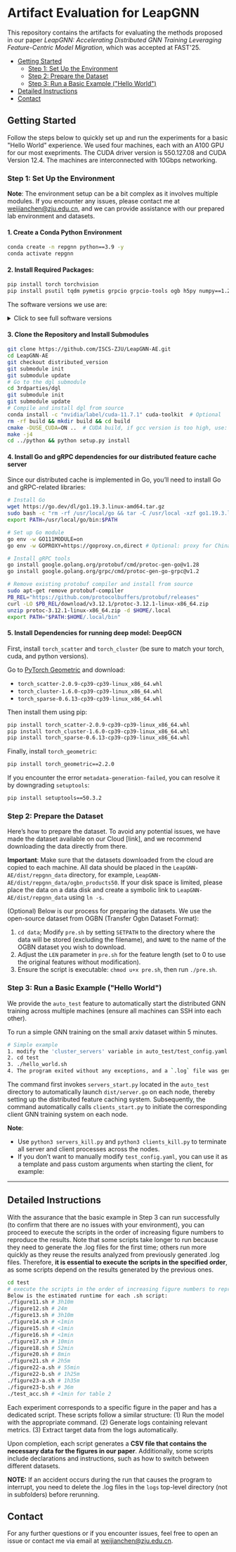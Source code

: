 # Artifact Evaluation for LeapGNN

This repository contains the artifacts for evaluating the methods proposed in our paper *LeapGNN: Accelerating Distributed GNN Training Leveraging Feature-Centric Model Migration*, which was accepted at FAST'25.

<!-- TOC -->
- [Getting Started](#getting-started)
  - [Step 1: Set Up the Environment](#step-1-set-up-the-environment)
  - [Step 2: Prepare the Dataset](#step-2-prepare-the-dataset)
  - [Step 3: Run a Basic Example ("Hello World")](#step-3-run-a-basic-example-hello-world)
- [Detailed Instructions](#detailed-instructions)
- [Contact](#contact)
<!-- /TOC -->

## Getting Started

Follow the steps below to quickly set up and run the experiments for a basic "Hello World" experience. 
We used four machines, each with an A100 GPU for our most exepriments. The CUDA driver version is 550.127.08 and CUDA Version 12.4. The machines are interconnected with 10Gbps networking. 

### Step 1: Set Up the Environment

**Note**: The environment setup can be a bit complex as it involves multiple modules. If you encounter any issues, please contact me at [weijianchen@zju.edu.cn](mailto:weijianchen@zju.edu.cn), and we can provide assistance with our prepared lab environment and datasets.

#### 1. **Create a Conda Python Environment**

```bash
conda create -n repgnn python==3.9 -y
conda activate repgnn
```

#### 2. **Install Required Packages:**

```bash
pip install torch torchvision
pip install psutil tqdm pymetis grpcio grpcio-tools ogb h5py numpy==1.23.4 netifaces PyYAML asyncio gputil GitPython openpyxl protobuf==3.20.3
```
The software versions we use are:

<details>
  <summary>Click to see full software versions</summary>
  
  - `torch==1.10.1+cu113`
  - `torchvision==0.11.2+cu113`
  - `psutil==5.9.4`
  - `tqdm==4.65.0`
  - `pymetis==2023.1`
  - `grpcio==1.53.0`
  - `grpcio-tools==1.53.0`
  - `ogb==1.3.6`
  - `h5py==3.8.0`
  - `numpy==1.23.4`
  - `netifaces==0.11.0`
  - `PyYAML==6.0`
  - `asyncio==3.4.3`
  - `gputil==1.4.0`
  - `GitPython==3.1.31`
  - `openpyxl==3.1.2`
  - `protobuf==3.20.3`

</details>

#### 3. **Clone the Repository and Install Submodules**

```bash
git clone https://github.com/ISCS-ZJU/LeapGNN-AE.git
cd LeapGNN-AE
git checkout distributed_version
git submodule init
git submodule update
# Go to the dgl submodule
cd 3rdparties/dgl
git submodule init
git submodule update
# Compile and install dgl from source
conda install -c "nvidia/label/cuda-11.7.1" cuda-toolkit  # Optional
rm -rf build && mkdir build && cd build
cmake -DUSE_CUDA=ON ..  # CUDA build, if gcc version is too high, use: -DCMAKE_CXX_COMPILER=/usr/bin/gcc-4.8
make -j4
cd ../python && python setup.py install
```



#### 4. **Install Go and gRPC dependencies for our distributed feature cache server**

Since our distributed cache is implemented in Go, you’ll need to install Go and gRPC-related libraries:

```bash
# Install Go
wget https://go.dev/dl/go1.19.3.linux-amd64.tar.gz
sudo bash -c "rm -rf /usr/local/go && tar -C /usr/local -xzf go1.19.3.linux-amd64.tar.gz"
export PATH=/usr/local/go/bin:$PATH

# Set up Go module
go env -w GO111MODULE=on
go env -w GOPROXY=https://goproxy.cn,direct # Optional: proxy for China

# Install gRPC tools
go install google.golang.org/protobuf/cmd/protoc-gen-go@v1.28
go install google.golang.org/grpc/cmd/protoc-gen-go-grpc@v1.2

# Remove existing protobuf compiler and install from source
sudo apt-get remove protobuf-compiler
PB_REL="https://github.com/protocolbuffers/protobuf/releases"
curl -LO $PB_REL/download/v3.12.1/protoc-3.12.1-linux-x86_64.zip
unzip protoc-3.12.1-linux-x86_64.zip -d $HOME/.local
export PATH="$PATH:$HOME/.local/bin"
```

#### 5. **Install Dependencies for running deep model: DeepGCN**

First, install `torch_scatter` and `torch_cluster` (be sure to match your torch, cuda, and python versions).

Go to [PyTorch Geometric](https://pytorch-geometric.com/whl/torch-1.10.1%2Bcu113.html) and download:

- `torch_scatter-2.0.9-cp39-cp39-linux_x86_64.whl`
- `torch_cluster-1.6.0-cp39-cp39-linux_x86_64.whl`
- `torch_sparse-0.6.13-cp39-cp39-linux_x86_64.whl`

Then install them using pip:

```bash
pip install torch_scatter-2.0.9-cp39-cp39-linux_x86_64.whl
pip install torch_cluster-1.6.0-cp39-cp39-linux_x86_64.whl
pip install torch_sparse-0.6.13-cp39-cp39-linux_x86_64.whl
```

Finally, install `torch_geometric`:

```bash
pip install torch_geometric==2.2.0
```

If you encounter the error `metadata-generation-failed`, you can resolve it by downgrading `setuptools`:

```bash
pip install setuptools==50.3.2
```

### Step 2: Prepare the Dataset

Here’s how to prepare the dataset. To avoid any potential issues, we have made the dataset available on our Cloud [link], and we recommend downloading the data directly from there.

**Important**: Make sure that the datasets downloaded from the cloud are copied to each machine. 
All data should be placed in the `LeapGNN-AE/dist/repgnn_data` directory, for example, `LeapGNN-AE/dist/repgnn_data/ogbn_products50`. If your disk space is limited, please place the data on a data disk and create a symbolic link to `LeapGNN-AE/dist/repgnn_data` using `ln -s`.

(Optional)
Below is our process for preparing the datasets.
We use the open-source dataset from OGBN (Transfer Ogbn Dataset Format):
1. `cd data`; Modify `pre.sh` by setting `SETPATH` to the directory where the data will be stored (excluding the filename), and `NAME` to the name of the OGBN dataset you wish to download.
2. Adjust the `LEN` parameter in `pre.sh` for the feature length (set to 0 to use the original features without modification).
3. Ensure the script is executable: `chmod u+x pre.sh`, then run `./pre.sh`.

### Step 3: Run a Basic Example ("Hello World")

We provide the `auto_test` feature to automatically start the distributed GNN training across multiple machines (ensure all machines can SSH into each other).

To run a simple GNN training on the small arxiv dataset within 5 minutes.

```bash
# Simple example
1. modify the 'cluster_servers' variable in auto_test/test_config.yaml file
2. cd test
3. ./hello_world.sh
4. The program exited without any exceptions, and a `.log` file was generated in the current directory. This indicates that the program has successfully completed its execution.
```

The command first invokes `servers_start.py` located in the `auto_test` directory to automatically launch `dist/server.go` on each node, thereby setting up the distributed feature caching system. Subsequently, the command automatically calls `clients_start.py` to initiate the corresponding client GNN training system on each node.

**Note**:
- Use `python3 servers_kill.py` and `python3 clients_kill.py` to terminate all server and client processes across the nodes.
- If you don’t want to manually modify `test_config.yaml`, you can use it as a template and pass custom arguments when starting the client, for example:


---

## Detailed Instructions


With the assurance that the basic example in Step 3 can run successfully (to confirm that there are no issues with your environment), you can proceed to execute the scripts in the order of increasing figure numbers to reproduce the results.
Note that some scripts take longer to run because they need to generate the .log files for the first time; others run more quickly as they reuse the results analyzed from previously generated .log files. Therefore, **it is essential to execute the scripts in the specified order**, as some scripts depend on the results generated by the previous ones.

```bash
cd test
# execute the scripts in the order of increasing figure numbers to reproduce the results.
Below is the estimated runtime for each .sh script:
./figure11.sh # 3h10m
./figure12.sh # 24m
./figure13.sh # 3h10m
./figure14.sh # <1min
./figure15.sh # <1min
./figure16.sh # <1min
./figure17.sh # 10min
./figure18.sh # 52min
./figure20.sh # 8min
./figure21.sh # 2h5m
./figure22-a.sh # 55min
./figure22-b.sh # 1h25m
./figure23-a.sh # 1h35m
./figure23-b.sh # 36m
./test_acc.sh # <1min for table 2
```

Each experiment corresponds to a specific figure in the paper and has a dedicated script. These scripts follow a similar structure:
(1) Run the model with the appropriate command.
(2) Generate logs containing relevant metrics.
(3) Extract target data from the logs automatically.


Upon completion, each script generates a **CSV file that contains the necessary data for the figures in our paper**. Additionally, some scripts include declarations and instructions, such as how to switch between different datasets.



**NOTE:** If an accident occurs during the run that causes the program to interrupt, you need to delete the .log files in the `logs` top-level directory (not in subfolders) before rerunning.





## Contact

For any further questions or if you encounter issues, feel free to open an issue or contact me via email at [weijianchen@zju.edu.cn](mailto:weijianchen@zju.edu.cn).
